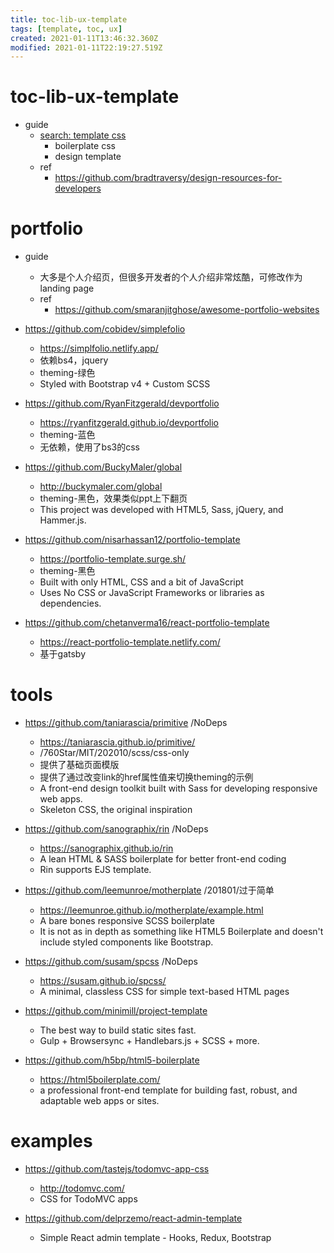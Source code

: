 ```yaml
---
title: toc-lib-ux-template
tags: [template, toc, ux]
created: 2021-01-11T13:46:32.360Z
modified: 2021-01-11T22:19:27.519Z
---
```


# toc-lib-ux-template

- guide
  - [search: template css](https://github.com/search?o=desc&p=1&q=template+language%3Acss+language%3Ascss&s=stars&type=Repositories)
    - boilerplate css
    - design template
  - ref
    - https://github.com/bradtraversy/design-resources-for-developers

# portfolio

- guide
  - 大多是个人介绍页，但很多开发者的个人介绍非常炫酷，可修改作为landing page
  - ref
    - https://github.com/smaranjitghose/awesome-portfolio-websites

- https://github.com/cobidev/simplefolio
  - https://simplfolio.netlify.app/
  - 依赖bs4，jquery
  - theming-绿色
  - Styled with Bootstrap v4 + Custom SCSS
- https://github.com/RyanFitzgerald/devportfolio
  - https://ryanfitzgerald.github.io/devportfolio
  - theming-蓝色
  - 无依赖，使用了bs3的css
- https://github.com/BuckyMaler/global
  - http://buckymaler.com/global
  - theming-黑色，效果类似ppt上下翻页
  - This project was developed with HTML5, Sass, jQuery, and Hammer.js.
- https://github.com/nisarhassan12/portfolio-template
  - https://portfolio-template.surge.sh/
  - theming-黑色
  - Built with only HTML, CSS and a bit of JavaScript
  - Uses No CSS or JavaScript Frameworks or libraries as dependencies.

- https://github.com/chetanverma16/react-portfolio-template
  - https://react-portfolio-template.netlify.com/
  - 基于gatsby

# tools

- https://github.com/taniarascia/primitive /NoDeps
  - https://taniarascia.github.io/primitive/
  - /760Star/MIT/202010/scss/css-only
  - 提供了基础页面模版
  - 提供了通过改变link的href属性值来切换theming的示例
  - A front-end design toolkit built with Sass for developing responsive web apps.
  - Skeleton CSS, the original inspiration
- https://github.com/sanographix/rin /NoDeps
  - https://sanographix.github.io/rin
  - A lean HTML & SASS boilerplate for better front-end coding
  - Rin supports EJS template.
- https://github.com/leemunroe/motherplate /201801/过于简单
  - https://leemunroe.github.io/motherplate/example.html
  - A bare bones responsive SCSS boilerplate 
  - It is not as in depth as something like HTML5 Boilerplate and doesn't include styled components like Bootstrap.
- https://github.com/susam/spcss /NoDeps
  - https://susam.github.io/spcss/
  - A minimal, classless CSS for simple text-based HTML pages
- https://github.com/minimill/project-template
  - The best way to build static sites fast. 
  - Gulp + Browsersync + Handlebars.js + SCSS + more.

 

- https://github.com/h5bp/html5-boilerplate
  - https://html5boilerplate.com/
  - a professional front-end template for building fast, robust, and adaptable web apps or sites.

# examples

- https://github.com/tastejs/todomvc-app-css
  - http://todomvc.com/
  - CSS for TodoMVC apps

 

- https://github.com/delprzemo/react-admin-template
  - Simple React admin template - Hooks, Redux, Bootstrap
